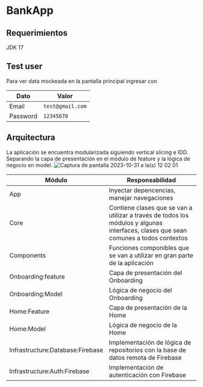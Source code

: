 # BankApp

## Requerimientos

JDK 17

## Test user

Para ver data mockeada en la pantalla principal ingresar con

Dato | Valor
--- | --- 
Email   |  `test@gmail.com`
Password | `12345678`


## Arquitectura

La aplicación se encuentra modularizada siguiendo vertical slicing e IDD. Separando la capa de presentación en el módulo de feature y la lógica de negocio en model.
![Captura de pantalla 2023-10-31 a la(s) 12 02 01](https://github.com/buongarzoni/bankapp/assets/57886390/04a5fadb-8438-4296-ba97-7ae9133c9611)

Módulo | Responsabilidad
--- | --- 
App   |  Inyectar depencencias, manejar navegaciones
Core | Contiene clases que se van a utilizar a través de todos los módulos y algunas interfaces, clases que sean comunes a todos contextos
Components | Funciones componibles que se van a utilizar en gran parte de la aplicación
Onboarding:feature | Capa de presentación del Onboarding
Onboarding:Model | Lógica de negocio del Onboarding
Home:Feature | Capa de presentación de la Home
Home:Model | Lógica de negocio de la Home
Infrastructure:Database:Firebase | Implementación de lógica de repositorios con la base de datos remota de Firebase
Infrastructure:Auth:Firebase | Implementación de autenticación con Firebase
